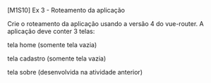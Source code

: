 [M1S10] Ex 3 - Roteamento da aplicação

Crie o roteamento da aplicação usando a versão 4 do vue-router. A aplicação deve conter 3 telas:

tela home (somente tela vazia)

tela cadastro (somente tela vazia)

tela sobre (desenvolvida na atividade anterior)
